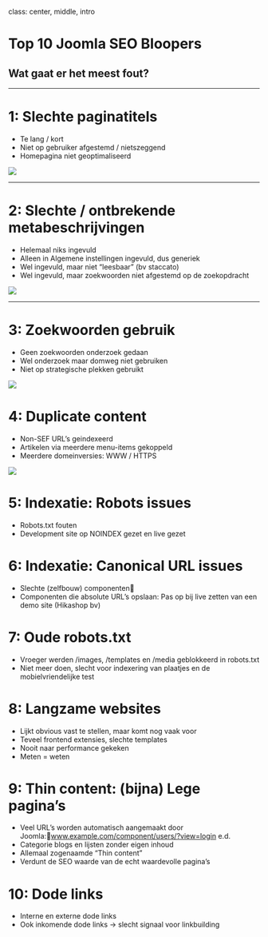 class: center, middle, intro
# Top 10 Joomla SEO Bloopers
## Wat gaat er het meest fout?

---
# 1: Slechte paginatitels
- Te lang / kort
- Niet op gebruiker afgestemd / nietszeggend
- Homepagina niet geoptimaliseerd

<img src="joomla_seo/images/bloopers-01-title.jpg">

---
# 2: Slechte / ontbrekende metabeschrijvingen
- Helemaal niks ingevuld
- Alleen in Algemene instellingen ingevuld, dus generiek
- Wel ingevuld, maar niet “leesbaar” (bv staccato)
- Wel ingevuld, maar zoekwoorden niet afgestemd op de zoekopdracht

<img src="joomla_seo/images/bloopers-01-title.jpg">

---
# 3: Zoekwoorden gebruik
- Geen zoekwoorden onderzoek gedaan
- Wel onderzoek maar domweg niet gebruiken
- Niet op strategische plekken gebruikt

<img src="joomla_seo/images/bloopers-02-keyword-research.jpg">

# 4: Duplicate content
- Non-SEF URL’s geindexeerd
- Artikelen via meerdere menu-items gekoppeld
- Meerdere domeinversies: WWW / HTTPS

<img src="joomla_seo/images/bloopers-04-duplicate.png">

# 5: Indexatie: Robots issues
- Robots.txt fouten
- Development site op NOINDEX gezet en live gezet

# 6: Indexatie: Canonical URL issues
- Slechte (zelfbouw) componenten
- Componenten die absolute URL’s opslaan: Pas op bij live zetten van een demo site (Hikashop bv)

# 7: Oude robots.txt 
- Vroeger werden /images, /templates en /media geblokkeerd in robots.txt
- Niet meer doen, slecht voor indexering van plaatjes en de mobielvriendelijke test

# 8: Langzame websites
- Lijkt obvious vast te stellen, maar komt nog vaak voor
- Teveel frontend extensies, slechte templates
- Nooit naar performance gekeken
- Meten = weten

# 9: Thin content: (bijna) Lege pagina’s
- Veel URL’s worden automatisch aangemaakt door Joomla:www.example.com/component/users/?view=login e.d.
- Categorie blogs en lijsten zonder eigen inhoud
- Allemaal zogenaamde “Thin content”
- Verdunt de SEO waarde van de echt waardevolle pagina’s

# 10: Dode links
- Interne en externe dode links
- Ook inkomende dode links -> slecht signaal voor linkbuilding

